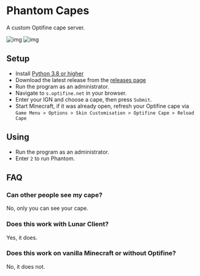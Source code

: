 # Phantom Capes

A custom Optifine cape server.

![img](https://img.shields.io/github/release/anotherpillow/phantom-capes.svg)
![img](https://img.shields.io/github/downloads/anotherpillow/phantom-capes/total.svg)

## Setup

- Install [Python 3.8 or higher](https://www.python.org/downloads/)
- Download the latest release from the [releases page](https://github.com/anotherpillow/phantom-capes/releases)
- Run the program as an administrator.
- Navigate to `s.optifine.net` in your browser.
- Enter your IGN and choose a cape, then press `Submit`.
- Start Minecraft, if it was already open, refresh your Optifine cape via `Game Menu > Options > Skin Customisation > Optifine Cape > Reload Cape`

## Using

- Run the program as an administrator.
- Enter `2` to run Phantom.

## FAQ

### Can other people see my cape?

No, only you can see your cape.

### Does this work with Lunar Client?

Yes, it does.

### Does this work on vanilla Minecraft or without Optifine?

No, it does not.
